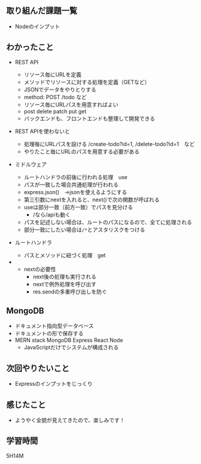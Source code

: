 ## 取り組んだ課題一覧

- Nodeのインプット

## わかったこと

- REST API
	- リソース毎にURLを定義
	- メソッドでリソースに対する処理を定義（GETなど）
	- JSONでデータをやりとりする
	- method: POST /todo など
	- リソース毎にURLパスを用意すればよい
	- post delete patch put get
	- バックエンドも、フロントエンドも整理して開発できる
- REST APIを使わないと
	- 処理毎にURLパスを設ける /create-todo?id=1, /delete-todo?id=1　など
	- やりたこと毎にURLのパスを用意する必要がある

- ミドルウェア
	- ルートハンドラの前後に行われる処理　use
	- パスが一致した場合共通処理が行われる
	- express.json()　→jsonを使えるようにする
	- 第三引数にnextを入れると、next()で次の関数が呼ばれる　
	- useは部分一致（前方一致）でパスを見分ける
		- /なら/apiも動く
	- パスを記述しない場合は、ルートのパスになるので、全てに処理される
	- 部分一致にしたい場合は`/*`とアスタリスクをつける
- ルートハンドラ
	- パスとメソッドに紐づく処理　get
- - nextの必要性
	- next後の処理も実行される
	- nextで例外処理を呼び出す
	- res.sendの多重呼び出しを防ぐ

## MongoDB
- ドキュメント指向型データベース
- ドキュメントの形で保存する
- MERN stack MongoDB Express React Node
	- JavaScriptだけでシステムが構成される

## 次回やりたいこと

- Expressのインプットをじっくり

## 感じたこと

- ようやく全貌が見えてきたので、楽しみです！
## 学習時間

5H14M
